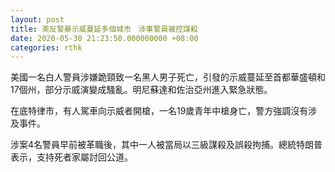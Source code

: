 ```yaml
---
layout: post
title: 美反警暴示威蔓延多個城市　涉事警員被控謀殺
date: 2020-05-30 21:23:50.000000000 +08:00
categories: rthk
---
```


美國一名白人警員涉嫌跪頸致一名黑人男子死亡，引發的示威蔓延至首都華盛頓和17個州，部分示威演變成騷亂。明尼蘇達和佐治亞州進入緊急狀態。

在底特律市，有人駕車向示威者開槍，一名19歲青年中槍身亡，警方強調沒有涉及事件。

涉案4名警員早前被革職後，其中一人被當局以三級謀殺及誤殺拘捕。總統特朗普表示，支持死者家屬討回公道。
